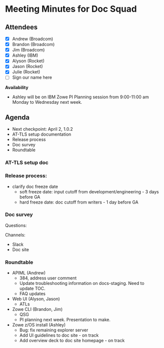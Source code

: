 # Meeting Minutes for Doc Squad

## Attendees

- [x] Andrew (Broadcom)
- [x] Brandon (Broadcom)
- [x] Jim (Broadcom)
- [x] Ashley (IBM)
- [x] Alyson (Rocket)
- [x] Jason (Rocket)
- [x] Julie (Rocket)
- [ ] Sign our name here

**Availability**

- Ashley will be on IBM Zowe PI Planning session from 9:00-11:00 am Monday to Wednesday next week.

## Agenda 
- Next checkpoint: April 2, 1.0.2
- AT-TLS setup documentation
- Release process
- Doc survey
- Roundtable

### AT-TLS setup doc

### Release process: 

- clarify doc freeze date 
   - soft freeze date:  input cutoff from development/engineering  - 3 days before GA
   - hard freeze date: doc cutoff from writers  - 1 day before GA

### Doc survey

Questions: 

Channels: 
- Slack 
- Doc site




### Roundtable
  - APIML (Andrew)
    - 384, address user comment
    - Update troubleshooting information on docs-staging. Need to update TOC.
    - FAQ updates
  - Web UI (Alyson, Jason)
     - ATLs
  - Zowe CLI (Brandon, Jim)
     - QSG 
     - PI planning next week. Presentation to make. 
  - Zowe z/OS install (Ashley)
     - Bug: fix remaining explorer server
     - Add UI guidelines to doc site - on track
     - Add overview deck to doc site homepage - on track










